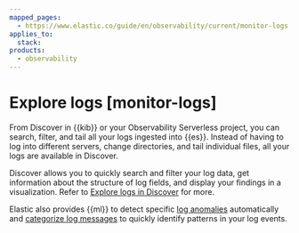 ```yaml
---
mapped_pages:
  - https://www.elastic.co/guide/en/observability/current/monitor-logs.html
applies_to:
  stack:
products:
  - observability
---
```


# Explore logs [monitor-logs]

From Discover in {{kib}} or your Observability Serverless project, you can search, filter, and tail all your logs ingested into {{es}}. Instead of having to log into different servers, change directories, and tail individual files, all your logs are available in Discover.

Discover allows you to quickly search and filter your log data, get information about the structure of log fields, and display your findings in a visualization. Refer to [Explore logs in Discover](discover-logs.md) for more.

Elastic also provides {{ml}} to detect specific [log anomalies](inspect-log-anomalies.md) automatically and [categorize log messages](categorize-log-entries.md) to quickly identify patterns in your log events.